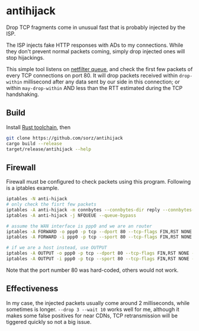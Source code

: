 # antihijack
Drop TCP fragments come in unusual fast that is probably injected by the ISP.

The ISP injects fake HTTP responses with ADs to my connections. While they don't
prevent normal packets coming, simply drop injected ones will stop hijackings.

This simple tool listens on
[netfilter queue](https://www.netfilter.org/projects/libnetfilter_queue/index.html),
and check the first few packets of every TCP connections on port 80. It will
drop packets received within `drop-within` millisecond after any data sent by
our side in this connection; or within `may-drop-within` AND less than the RTT
estimated during the TCP handshaking.

## Build
Install [Rust toolchain](https://rustup.rs/), then

```bash
git clone https://github.com/sorz/antihijack
cargo build --release
target/release/antihijack --help
```

## Firewall
Firewall must be configured to check packets using this program.
Following is a iptables example.

```bash
iptables -N anti-hijack
# only check the fisrt few packets
iptables -A anti-hijack -m connbytes --connbytes-dir reply --connbytes-mode packets --connbytes 8 -j RETURN
iptables -A anti-hijack -j NFQUEUE --queue-bypass

# assume the WAN interface is ppp0 and we are an router
iptables -A FORWARD -o ppp0 -p tcp --dport 80 --tcp-flags FIN,RST NONE -j anti-hijack
iptables -A FORWARD -i ppp0 -p tcp --sport 80 --tcp-flags FIN,RST NONE -j anti-hijack

# if we are a host instead, use OUTPUT
iptables -A OUTPUT -o ppp0 -p tcp --dport 80 --tcp-flags FIN,RST NONE -j anti-hijack
iptables -A OUTPUT -i ppp0 -p tcp --sport 80 --tcp-flags FIN,RST NONE -j anti-hijack
```

Note that the port number 80 was hard-coded, others would not work.

## Effectiveness
In my case, the injected packets usually come around 2 milliseconds, while
sometimes is longer. `--drop 3 --wait 10` works well for me, although it
makes some false positives for near CDNs, TCP retransmission will be
tiggered quickly so not a big issue.

